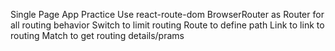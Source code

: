 Single Page App Practice
Use react-route-dom
BrowserRouter as Router for all routing behavior 
Switch to limit routing
Route to define path
Link to link to routing
Match to get routing details/prams
